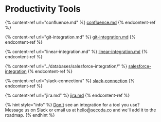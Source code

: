 # Productivity Tools

{% content-ref url="confluence.md" %}
[confluence.md](confluence.md)
{% endcontent-ref %}

{% content-ref url="git-integration.md" %}
[git-integration.md](git-integration.md)
{% endcontent-ref %}

{% content-ref url="linear-integration.md" %}
[linear-integration.md](linear-integration.md)
{% endcontent-ref %}

{% content-ref url="../databases/salesforce-integration/" %}
[salesforce-integration](../databases/salesforce-integration/)
{% endcontent-ref %}

{% content-ref url="slack-connection/" %}
[slack-connection](slack-connection/)
{% endcontent-ref %}

{% content-ref url="jira.md" %}
[jira.md](jira.md)
{% endcontent-ref %}

{% hint style="info" %}
[Don't](https://app.gitbook.com/o/kiZzeKVKgX9VBlEBWR7C/s/qxbfBjqa19PllrcxgKxO/\~/changes/369/integrations/productivity-tools/jira) see an integration for a tool you use? Message us on Slack or email us at hello@secoda.co and we'll add it to the roadmap.&#x20;
{% endhint %}
